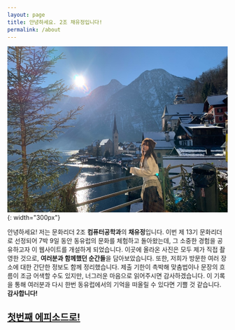 ```yaml
---
layout: page
title: 안녕하세요. 2조 채유정입니다!
permalink: /about
---
```


![이미지](/assets/img/dbwjd-1.jpg "채유정-1"){: width="300px"}

안녕하세요! 저는 문화리더 2조 **컴퓨터공학과**의 **채유정**입니다. 이번 제 13기 문화리더로 선정되어 7박 9일 동안 동유럽의 문화를 체험하고 돌아왔는데, 그 소중한 경험을 공유하고자 이 웹사이트를 개설하게 되었습니다. 이곳에 올라온 사진은 모두 제가 직접 촬영한 것으로, **여러분과 함께했던 순간들**을 담아보았습니다. 또한, 저희가 방문한 여러 장소에 대한 간단한 정보도 함께 정리했습니다. 제출 기한이 촉박해 맞춤법이나 문장의 흐름이 조금 어색할 수도 있지만, 너그러운 마음으로 읽어주시면 감사하겠습니다. 이 기록을 통해 여러분과 다시 한번 동유럽에서의 기억을 떠올릴 수 있다면 기쁠 것 같습니다. **감사합니다!**

## [첫번째 에피소드로!](https://y2ll5wxxx.github.io/hu-buda)
